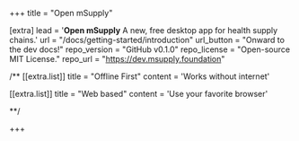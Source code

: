 +++
title = "Open mSupply"

[extra]
lead = '<b>Open mSupply</b> A new, free desktop app for health supply chains.'
url = "/docs/getting-started/introduction"
url_button = "Onward to the dev docs!"
repo_version = "GitHub v0.1.0"
repo_license = "Open-source MIT License."
repo_url = "https://dev.msupply.foundation"

/**
[[extra.list]]
title = "Offline First"
content = 'Works without internet'

[[extra.list]]
title = "Web based"
content = 'Use your favorite browser'

**/

+++
